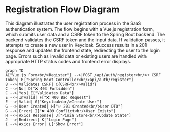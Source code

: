 # Registration Flow Diagram

This diagram illustrates the user registration process in the SaaS authentication system. The flow begins with a Vue.js registration form, which submits user data and a CSRF token to the Spring Boot backend. The backend validates the CSRF token and the input data. If validation passes, it attempts to create a new user in Keycloak. Success results in a 201 response and updates the frontend state, redirecting the user to the login page. Errors such as invalid data or existing users are handled with appropriate HTTP status codes and frontend error displays.

```mermaid
graph TD
A["Vue.js Form<br/>Register"] -->|POST /api/auth/register<br/>+ CSRF Token| B["Spring Boot Controller<br/>api/auth/register"]
B -->|Validates CSRF| C{CSRF<br/>Valid?}
C -->|No| D["❌ 403 Forbidden"]
C -->|Yes| E["Validates Data"]
E -->|Invalid| F["❌ 400 Bad Request"]
E -->|Valid| G["Keycloak<br/>Create User"]
G -->|User Created| H["✅ 201 Created<br/>User DTO"]
G -->|Error| I["❌ 409 Conflict<br/>User Exists"]
H -->|Axios Response| J["Pinia Store<br/>Update State"]
J -->|Redirect| K["Login Page"]
I -->|Axios Error| L["Show Error"]
```

